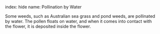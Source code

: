 index: hide
name: Pollination by Water

Some weeds, such as Australian sea grass and pond weeds, are pollinated by water. The pollen floats on water, and when it comes into contact with the flower, it is deposited inside the flower.
